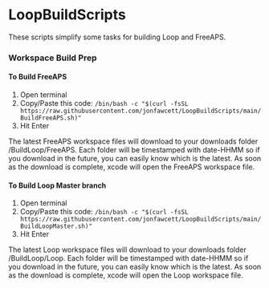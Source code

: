 # LoopBuildScripts

These scripts simplify some tasks for building Loop and FreeAPS.

### Workspace Build Prep

#### To Build FreeAPS
1. Open terminal
2. Copy/Paste this code: `/bin/bash -c "$(curl -fsSL https://raw.githubusercontent.com/jonfawcett/LoopBuildScripts/main/BuildFreeAPS.sh)"`
3. Hit Enter

The latest FreeAPS workspace files will download to your downloads folder /BuildLoop/FreeAPS. Each folder will be timestamped with date-HHMM so if you download in the future, you can easily know which is the latest. As soon as the download is complete, xcode will open the FreeAPS workspace file.


#### To Build Loop Master branch
1. Open terminal
2. Copy/Paste this code: `/bin/bash -c "$(curl -fsSL https://raw.githubusercontent.com/jonfawcett/LoopBuildScripts/main/BuildLoopMaster.sh)"`
3. Hit Enter

The latest Loop workspace files will download to your downloads folder /BuildLoop/Loop. Each folder will be timestamped with date-HHMM so if you download in the future, you can easily know which is the latest. As soon as the download is complete, xcode will open the Loop workspace file.
